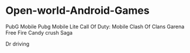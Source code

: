 # Open-world-Android-Games
 PubG Mobile
 Pubg Mobile Lite
 Call Of Duty: Mobile
 Clash Of Clans
 Garena Free Fire
 Candy crush Saga

Dr driving
